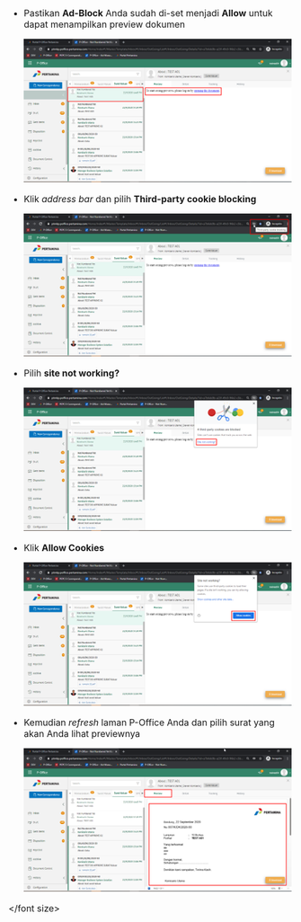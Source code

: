 <font size="3">

  - Pastikan **Ad-Block** Anda sudah di-set menjadi **Allow** untuk dapat menampilkan preview dokumen

    ![gambar](FAQ/FQ01.png)

  - Klik *address bar* dan pilih **Third-party cookie blocking**

	![gambar](FAQ/FQ02.png)

  - Pilih **site not working?**

	![gambar](FAQ/FQ03.png)

  - Klik **Allow Cookies**

    ![gambar](FAQ/FQ04.png)

  - Kemudian *refresh* laman P-Office Anda dan pilih surat yang akan Anda lihat previewnya 

	![gambar](FAQ/FQ05.png)

</font size>